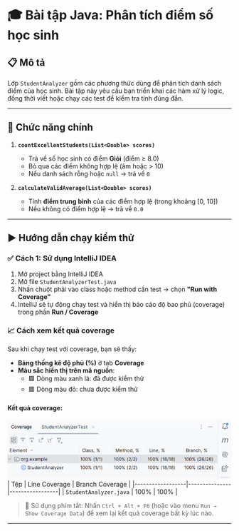 # 🎓 Bài tập Java: Phân tích điểm số học sinh

## 📋 Mô tả

Lớp `StudentAnalyzer` gồm các phương thức dùng để phân tích danh sách điểm của học sinh. Bài tập này yêu cầu bạn triển khai các hàm xử lý logic, đồng thời viết hoặc chạy các test để kiểm tra tính đúng đắn.

---

## 🧮 Chức năng chính

1. **`countExcellentStudents(List<Double> scores)`**
   - Trả về số học sinh có điểm **Giỏi** (điểm ≥ 8.0)
   - Bỏ qua các điểm không hợp lệ (âm hoặc > 10)
   - Nếu danh sách rỗng hoặc `null` → trả về `0`

2. **`calculateValidAverage(List<Double> scores)`**
   - Tính **điểm trung bình** của các điểm hợp lệ (trong khoảng [0, 10])
   - Nếu không có điểm hợp lệ → trả về `0.0`

---

## ▶️ Hướng dẫn chạy kiểm thử

### ✅ Cách 1: Sử dụng IntelliJ IDEA

1. Mở project bằng IntelliJ IDEA
2. Mở file `StudentAnalyzerTest.java`
3. Nhấn chuột phải vào class hoặc method cần test → chọn **"Run with Coverage"**
4. IntelliJ sẽ tự động chạy test và hiển thị báo cáo độ bao phủ (coverage) trong phần **Run / Coverage**

### 📈 Cách xem kết quả coverage

Sau khi chạy test với coverage, bạn sẽ thấy:

- **Bảng thống kê độ phủ (%)** ở tab **Coverage**
- **Màu sắc hiển thị trên mã nguồn**:
   - 🟩 Dòng màu xanh lá: đã được kiểm thử
   - 🟥 Dòng màu đỏ: chưa được kiểm thử

#### Kết quả coverage:

![img.png](img.png)
| Tệp               | Line Coverage | Branch Coverage |
|------------------|---------------|-----------------|
| `StudentAnalyzer.java` | 100%          | 100%              |


> 📝 Sử dụng phím tắt: Nhấn `Ctrl + Alt + F6` (hoặc vào menu `Run → Show Coverage Data`) để xem lại kết quả coverage bất kỳ lúc nào.

---

